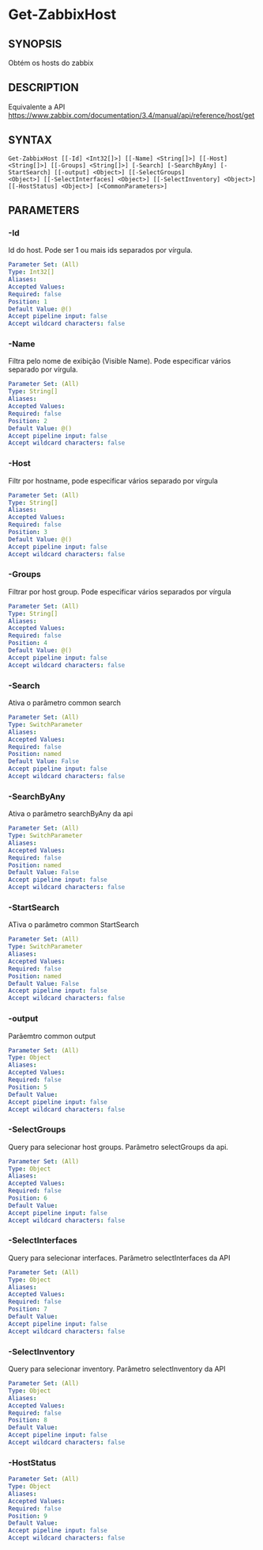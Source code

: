 ﻿---
external help file: PowerZabbix-help.xml
schema: 2.0.0
---

# Get-ZabbixHost

## SYNOPSIS <!--!= @#Synop !-->
Obtém os hosts do zabbix

## DESCRIPTION <!--!= @#Desc !-->
Equivalente a API
https://www.zabbix.com/documentation/3.4/manual/api/reference/host/get

## SYNTAX <!--!= @#Syntax !-->

```
Get-ZabbixHost [[-Id] <Int32[]>] [[-Name] <String[]>] [[-Host] <String[]>] [[-Groups] <String[]>] [-Search] [-SearchByAny] [-StartSearch] [[-output] <Object>] [[-SelectGroups] 
<Object>] [[-SelectInterfaces] <Object>] [[-SelectInventory] <Object>] [[-HostStatus] <Object>] [<CommonParameters>]
```

## PARAMETERS <!--!= @#Params !-->

### -Id
Id do host. Pode ser 1 ou mais ids separados por vírgula.

```yml
Parameter Set: (All)
Type: Int32[]
Aliases: 
Accepted Values: 
Required: false
Position: 1
Default Value: @()
Accept pipeline input: false
Accept wildcard characters: false
```

### -Name
Filtra pelo nome de exibição (Visible Name). Pode especificar vários separado por vírgula.

```yml
Parameter Set: (All)
Type: String[]
Aliases: 
Accepted Values: 
Required: false
Position: 2
Default Value: @()
Accept pipeline input: false
Accept wildcard characters: false
```

### -Host
Filtr por hostname, pode especificar vários separado por vírgula

```yml
Parameter Set: (All)
Type: String[]
Aliases: 
Accepted Values: 
Required: false
Position: 3
Default Value: @()
Accept pipeline input: false
Accept wildcard characters: false
```

### -Groups
Filtrar por host group. Pode especificar vários separados por vírgula

```yml
Parameter Set: (All)
Type: String[]
Aliases: 
Accepted Values: 
Required: false
Position: 4
Default Value: @()
Accept pipeline input: false
Accept wildcard characters: false
```

### -Search
Ativa o parâmetro common search

```yml
Parameter Set: (All)
Type: SwitchParameter
Aliases: 
Accepted Values: 
Required: false
Position: named
Default Value: False
Accept pipeline input: false
Accept wildcard characters: false
```

### -SearchByAny
Ativa o parâmetro searchByAny da api

```yml
Parameter Set: (All)
Type: SwitchParameter
Aliases: 
Accepted Values: 
Required: false
Position: named
Default Value: False
Accept pipeline input: false
Accept wildcard characters: false
```

### -StartSearch
ATiva o parâmetro common StartSearch

```yml
Parameter Set: (All)
Type: SwitchParameter
Aliases: 
Accepted Values: 
Required: false
Position: named
Default Value: False
Accept pipeline input: false
Accept wildcard characters: false
```

### -output
Parâemtro common output

```yml
Parameter Set: (All)
Type: Object
Aliases: 
Accepted Values: 
Required: false
Position: 5
Default Value: 
Accept pipeline input: false
Accept wildcard characters: false
```

### -SelectGroups
Query para selecionar host groups. Parãmetro selectGroups da api.

```yml
Parameter Set: (All)
Type: Object
Aliases: 
Accepted Values: 
Required: false
Position: 6
Default Value: 
Accept pipeline input: false
Accept wildcard characters: false
```

### -SelectInterfaces
Query para selecionar interfaces. Parãmetro selectInterfaces da API

```yml
Parameter Set: (All)
Type: Object
Aliases: 
Accepted Values: 
Required: false
Position: 7
Default Value: 
Accept pipeline input: false
Accept wildcard characters: false
```

### -SelectInventory
Query para selecionar inventory. Parãmetro selectInventory da API

```yml
Parameter Set: (All)
Type: Object
Aliases: 
Accepted Values: 
Required: false
Position: 8
Default Value: 
Accept pipeline input: false
Accept wildcard characters: false
```

### -HostStatus

```yml
Parameter Set: (All)
Type: Object
Aliases: 
Accepted Values: 
Required: false
Position: 9
Default Value: 
Accept pipeline input: false
Accept wildcard characters: false
```